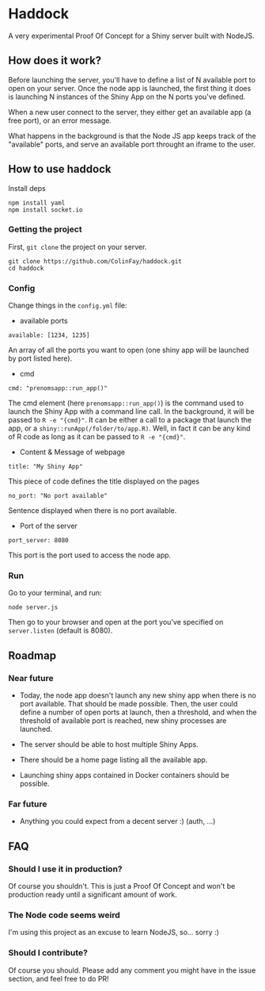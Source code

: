 # Haddock

A very experimental Proof Of Concept for a Shiny server built with NodeJS.

## How does it work?

Before launching the server, you'll have to define a list of N available port to open on your server. Once the node app is launched, the first thing it does is launching N instances of the Shiny App on the N ports you've defined. 

When a new user connect to the server, they either get an available app (a free port), or an error message. 

What happens in the background is that the Node JS app keeps track of the "available" ports, and serve an available port throught an iframe to the user.

## How to use haddock

Install deps

```
npm install yaml
npm install socket.io
```

### Getting the project

First, `git clone` the project on your server.

``` 
git clone https://github.com/ColinFay/haddock.git
cd haddock
```

### Config

Change things in the `config.yml` file: 

+ available ports

```
available: [1234, 1235]
```

An array of all the ports you want to open (one shiny app will be launched by port listed here).

+ cmd

```
cmd: "prenomsapp::run_app()"
```

The cmd element (here `prenomsapp::run_app()`) is the command used to launch the Shiny App with a command line call. In the background, it will be passed to `R -e "{cmd}"`. It can be either a call to a package that launch the app, or a `shiny::runApp(/folder/to/app.R)`. Well, in fact it can be any kind of R code as long as it can be passed to `R -e "{cmd}"`. 

+ Content & Message of webpage 

```
title: "My Shiny App"
```

This piece of code defines the title displayed on the pages

```
no_port: "No port available"
```

Sentence displayed when there is no port available.

+ Port of the server 

```
port_server: 8080
```

This port is the port used to access the node app. 

### Run 

Go to your terminal, and run:

```
node server.js
```

Then go to your browser and open at the port you've specified on `server.listen` (default is 8080).

## Roadmap 

### Near future 

+ Today, the node app doesn't launch any new shiny app when there is no port available. That should be made possible. Then, the user could define a number of open ports at launch, then a threshold, and when the threshold of available port is reached, new shiny processes are launched. 

+ The server should be able to host multiple Shiny Apps. 

+ There should be a home page listing all the available app. 

+ Launching shiny apps contained in Docker containers should be possible. 

### Far future 

+ Anything you could expect from a decent server :) (auth, ...)


## FAQ

### Should I use it in production? 

Of course you shouldn't. This is just a Proof Of Concept and won't be production ready until a significant amount of work. 

### The Node code seems weird

I'm using this project as an excuse to learn NodeJS, so... sorry :) 

### Should I contribute? 

Of course you should. Please add any comment you might have in the issue section, and feel free to do PR!

